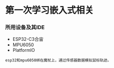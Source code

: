 # 第一次学习嵌入式相关

### 所用设备及其IDE
- ESP32-C3合宙
- MPU6050
- PlatformIO

```text
esp32和mpu6050绑在魔杖上，通过传感器数据模拟鼠标轨迹。
```
